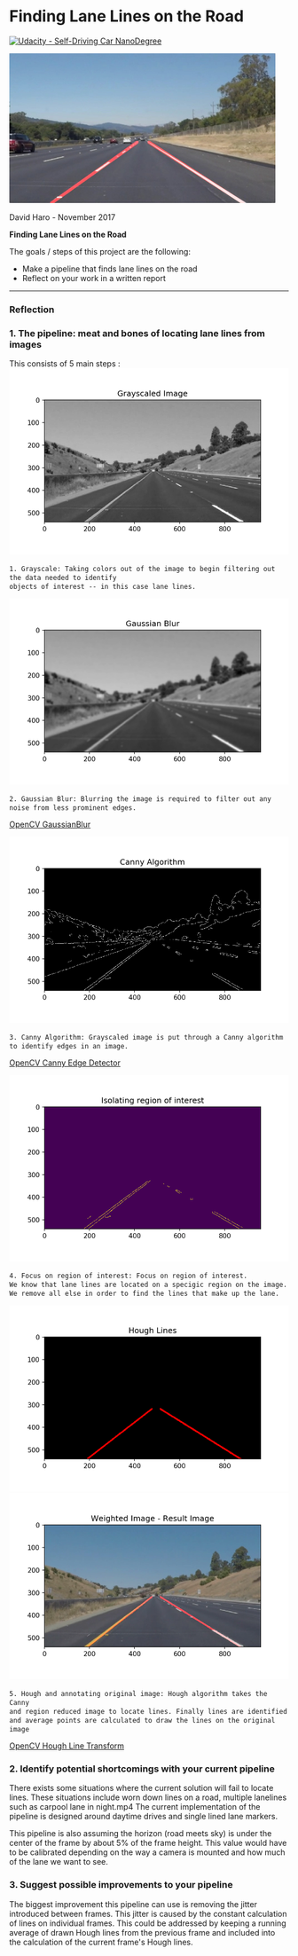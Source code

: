 
# **Finding Lane Lines on the Road** 
[![Udacity - Self-Driving Car NanoDegree](https://s3.amazonaws.com/udacity-sdc/github/shield-carnd.svg)](http://www.udacity.com/drive)

<img src="examples/laneLines_thirdPass.jpg" width="480" alt="Combined Image" />


David Haro - November 2017

**Finding Lane Lines on the Road**

The goals / steps of this project are the following:
* Make a pipeline that finds lane lines on the road
* Reflect on your work in a written report


[//]: # (Image References)

[image1]: ./examples/grayscale.jpg "Grayscale"
[gold]: ./result_images/gold.png "Gold"
[gray]: ./result_images/grayscaled.png "Gray"
[blur]: ./result_images/Gaussian_blur.png "Blur"
[canny]: ./result_images/Canny.png "Canny"
[roi]: ./result_images/Region_of_interest.png "roi"
[hough]: ./result_images/Hough.png "Hough"
[result]: ./result_images/Result.png "Result"

---

### Reflection

### 1. The pipeline: meat and bones of locating lane lines from images

This consists of 5 main steps :
![gray]

    1. Grayscale: Taking colors out of the image to begin filtering out the data needed to identify
    objects of interest -- in this case lane lines.
    

![blur]

    2. Gaussian Blur: Blurring the image is required to filter out any noise from less prominent edges.
[OpenCV GaussianBlur](https://docs.opencv.org/2.4/modules/imgproc/doc/filtering.html?highlight=gaussianblur#gaussianblur)

![canny]

    3. Canny Algorithm: Grayscaled image is put through a Canny algorithm
    to identify edges in an image.
[OpenCV Canny Edge Detector](https://docs.opencv.org/2.4/doc/tutorials/imgproc/imgtrans/canny_detector/canny_detector.html#canny-edge-detector)    

![roi]

    4. Focus on region of interest: Focus on region of interest. 
    We know that lane lines are located on a specigic region on the image.
    We remove all else in order to find the lines that make up the lane.




![hough] ![result]

    5. Hough and annotating original image: Hough algorithm takes the Canny
    and region reduced image to locate lines. Finally lines are identified 
    and average points are calculated to draw the lines on the original image
[OpenCV Hough Line Transform](https://docs.opencv.org/3.0-beta/doc/py_tutorials/py_imgproc/py_houghlines/py_houghlines.html#hough-line-transform)


### 2. Identify potential shortcomings with your current pipeline

There exists some situations where the current solution will fail to locate lines. 
These situations include worn down lines on a road, multiple lanelines such as carpool lane in night.mp4
The current implementation of the pipeline is designed around daytime drives and single lined lane markers.

This pipeline is also assuming the horizon (road meets sky) is under the center of the frame by about 5% of the frame height.
This value would have to be calibrated depending on the way a camera is mounted and how much of the lane we want to see.


### 3. Suggest possible improvements to your pipeline

The biggest improvement this pipeline can use is removing the jitter introduced between frames. 
This jitter is caused by the constant calculation of lines on individual frames. This could be addressed
by keeping a running average of drawn Hough lines from the previous frame and included into the calculation
of the current frame's Hough lines.


